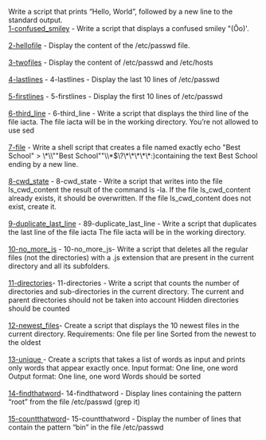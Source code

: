 Write a script that prints “Hello, World”, followed by a new line to the standard output. <br/>
[1-confused_smiley](1-confused_smiley) - Write a script that displays a confused smiley "(Ôo)'.<br/><br/>
[2-hellofile](2-hellofile) - Display the content of the /etc/passwd file.</br><br/>
[3-twofiles](3-twofiles)  - Display the content of /etc/passwd and /etc/hosts </br> </br>
[4-lastlines](4-lastlines) - 4-lastlines - Display the last 10 lines of /etc/passwd</br> </br>
[5-firstlines](5-firstlines) - 5-firstlines - Display the first 10 lines of /etc/passwd</br> </br>
[6-third_line](6-third_line) - 6-third_line - Write a script that displays the third line of the file iacta. The file iacta will be in the working directory. You’re not allowed to use sed</br> </br>
[7-file](7-file) - Write a shell script that creates a file named exactly echo "Best School" > \\\*\\\\""Best School"\"\\\\\*\$\\\?\\\*\\\*\\\*\\\*\\\*\:\)containing the text Best School ending by a new line.</br> </br>
[8-cwd_state](8-cwd_state) - 8-cwd_state - Write a script that writes into the file ls_cwd_content the result of the command ls -la. If the file ls_cwd_content already exists, it should be overwritten. If the file ls_cwd_content does not exist, create it.</br> </br>
[9-duplicate_last_line](9-duplicate_last_line) - 89-duplicate_last_line - Write a script that duplicates the last line of the file iacta The file iacta will be in the working directory.</br> </br>
[10-no_more_js](10-no_more_js) - 10-no_more_js- Write a script that deletes all the regular files (not the directories) with a .js extension that are present in the current directory and all its subfolders.</br> </br>
[11-directories](11-directories)- 11-directories - Write a script that counts the number of directories and sub-directories in the current directory. The current and parent directories should not be taken into account Hidden directories should be counted</br> </br>
[12-newest_files](12-newest_files)- Create a script that displays the 10 newest files in the current directory. Requirements: One file per line Sorted from the newest to the oldest</br> </br>
[13-unique ](13-unique)- Create a scripts that takes a list of words as input and prints only words that appear exactly once. Input format: One line, one word Output format: One line, one word Words should be sorted</br> </br>
[14-findthatword](14-findthatword)- 14-findthatword - Display lines containing the pattern “root” from the file /etc/passwd (grep it)</br> </br>
[15-countthatword](15-countthatword)- 15-countthatword - Display the number of lines that contain the pattern “bin” in the file /etc/passwd</br> </br>
